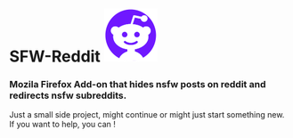 
# SFW-Reddit  ![SFW-Reddit Icon](https://github.com/DBChoco/SFW-Reddit/blob/main/icons/icon-96.png?raw=true)

### Mozila Firefox Add-on that hides nsfw posts on reddit and redirects nsfw subreddits.
Just a small side project, might continue or might just start something new.
If you want to help, you can !


